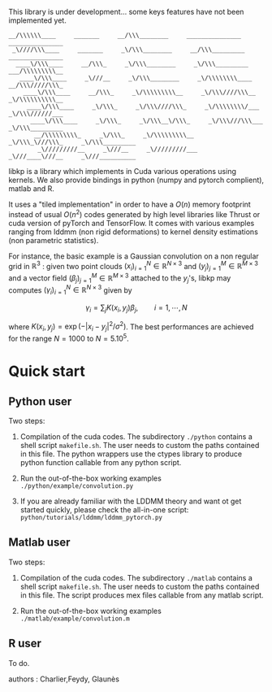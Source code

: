 This library is under development... some keys features have not been implemented yet. 

```
__/\\\\\\____     _______     __/\\\________     _______________     _______________        
 _\////\\\____     _______     _\/\\\________     __/\\\_________     _______________       
  ____\/\\\____     __/\\\_     _\/\\\________     _\/\\\_________     ___/\\\\\\\\\__      
   ____\/\\\____     _\///__     _\/\\\________     _\/\\\\\\\\____     __/\\\/////\\\_     
    ____\/\\\____     __/\\\_     _\/\\\\\\\\\__     _\/\\\////\\\__     _\/\\\\\\\\\\__    
     ____\/\\\____     _\/\\\_     _\/\\\////\\\_     _\/\\\\\\\\/___     _\/\\\//////___   
      ____\/\\\____     _\/\\\_     _\/\\\__\/\\\_     _\/\\\///\\\___     _\/\\\_________  
       __/\\\\\\\\\_     _\/\\\_     _\/\\\\\\\\\__     _\/\\\_\///\\\_     _\/\\\_________ 
        _\/////////__     _\///__     _\/////////___     _\///____\///__     _\///__________
```


libkp is a library which implements in Cuda various operations using kernels. We also provide bindings in python (numpy and pytorch complient),  matlab and R.

It uses a "tiled implementation" in order to have a $`O(n)`$ memory footprint instead of usual $`O(n^2)`$ codes generated by high level libraries like Thrust or cuda version of pyTorch and TensorFlow. It comes with various examples ranging from lddmm (non rigid deformations) to kernel density estimations (non parametric statistics).  

For instance, the basic example is a Gaussian convolution on a non regular grid in $`\mathbb R^3`$ : given two point clouds $`(x_i)_{i=1}^N \in  \mathbb R^{N \times 3}`$ and $`(y_j)_{j=1}^M \in  \mathbb R^{M \times 3}`$  and a vector field $`(\beta_j)_{j=1}^M \in  \mathbb R^{M \times 3}`$ attached to the $`y_j`$'s, libkp may computes $`(\gamma_i)_{i=1}^N \in  \mathbb R^{N \times 3}`$ given by
```math
 \gamma_i =  \sum_j K(x_i,y_j) \beta_j,  \qquad i=1,\cdots,N
```
 where $`K(x_i,y_j) = \exp(-|x_i - y_j|^2 / \sigma^2)`$. The best performances are achieved for the range $`N=1000`$ to $`N=5.10^5`$.
 
# Quick start

## Python user

Two steps:

1) Compilation of the cuda codes. The subdirectory `./python` contains a shell script `makefile.sh`. The user needs to custom the paths contained in this file. The python wrappers use the ctypes library to produce python function callable from any python script. 

2) Run the out-of-the-box working examples `./python/example/convolution.py`

3) If you are already familiar with the LDDMM theory and want ot get started quickly, please check the all-in-one script: `python/tutorials/lddmm/lddmm_pytorch.py`

## Matlab user

Two steps:

1) Compilation of the cuda codes. The subdirectory `./matlab` contains a shell script `makefile.sh`. The user needs to custom the paths contained in this file. The script produces mex files callable from any matlab script.

2) Run the out-of-the-box working examples `./matlab/example/convolution.m`

## R user

To do.


   
authors : Charlier,Feydy, Glaunès
